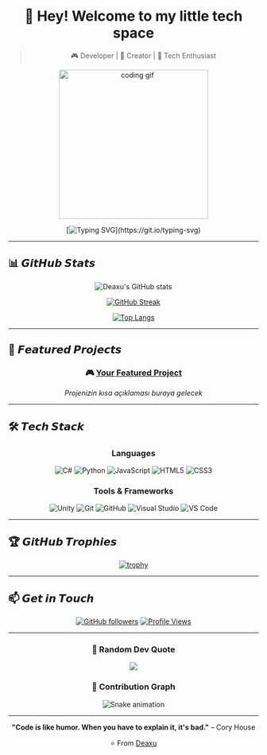 <div align="center">

# 👋 Hey! Welcome to my little tech space

> 🎮 Developer | 🎨 Creator | 🚀 Tech Enthusiast

<img src="https://raw.githubusercontent.com/Deaxu/Deaxu/main/assets/coding.gif" width="300" alt="coding gif"/>

[![Typing SVG](https://readme-typing-svg.herokuapp.com?font=Fira+Code&pause=1000&color=F75C7E&center=true&vCenter=true&width=435&lines=Game+Developer;Always+learning+new+things;Love+to+code+and+create!)](https://git.io/typing-svg)

</div>

---

## 📊 𝙂𝙞𝙩𝙃𝙪𝙗 𝙎𝙩𝙖𝙩𝙨

<div align="center">

![Deaxu's GitHub stats](https://github-readme-stats.vercel.app/api?username=Deaxu&show_icons=true&theme=tokyonight&hide_border=true&bg_color=0D1117)

[![GitHub Streak](https://github-readme-streak-stats.herokuapp.com/?user=Deaxu&theme=tokyonight&hide_border=true&background=0D1117)](https://git.io/streak-stats)

[![Top Langs](https://github-readme-stats.vercel.app/api/top-langs/?username=Deaxu&layout=compact&theme=tokyonight&hide_border=true&bg_color=0D1117&langs_count=8)](https://github.com/anuraghazra/github-readme-stats)

</div>

---

## 🚀 𝙁𝙚𝙖𝙩𝙪𝙧𝙚𝙙 𝙋𝙧𝙤𝙟𝙚𝙘𝙩𝙨

<div align="center">

<!-- Projelerinizi buraya ekleyin -->
### 🎮 [Your Featured Project](https://github.com/Deaxu)
*Projenizin kısa açıklaması buraya gelecek*

</div>

---

## 🛠️ 𝙏𝙚𝙘𝙝 𝙎𝙩𝙖𝙘𝙠

<div align="center">

### Languages
![C#](https://img.shields.io/badge/C%23-%23239120.svg?style=for-the-badge&logo=c-sharp&logoColor=white)
![Python](https://img.shields.io/badge/Python-3776AB?style=for-the-badge&logo=python&logoColor=white)
![JavaScript](https://img.shields.io/badge/JavaScript-F7DF1E?style=for-the-badge&logo=javascript&logoColor=black)
![HTML5](https://img.shields.io/badge/HTML5-E34F26?style=for-the-badge&logo=html5&logoColor=white)
![CSS3](https://img.shields.io/badge/CSS3-1572B6?style=for-the-badge&logo=css3&logoColor=white)

### Tools & Frameworks
![Unity](https://img.shields.io/badge/Unity-100000?style=for-the-badge&logo=unity&logoColor=white)
![Git](https://img.shields.io/badge/Git-F05032?style=for-the-badge&logo=git&logoColor=white)
![GitHub](https://img.shields.io/badge/GitHub-100000?style=for-the-badge&logo=github&logoColor=white)
![Visual Studio](https://img.shields.io/badge/Visual%20Studio-5C2D91.svg?style=for-the-badge&logo=visual-studio&logoColor=white)
![VS Code](https://img.shields.io/badge/VS%20Code-0078d7.svg?style=for-the-badge&logo=visual-studio-code&logoColor=white)

</div>

---

## 🏆 𝙂𝙞𝙩𝙃𝙪𝙗 𝙏𝙧𝙤𝙥𝙝𝙞𝙚𝙨

<div align="center">

[![trophy](https://github-profile-trophy.vercel.app/?username=Deaxu&theme=tokyonight&no-frame=true&no-bg=true&row=1&column=7)](https://github.com/ryo-ma/github-profile-trophy)

</div>

---

## 📫 𝙂𝙚𝙩 𝙞𝙣 𝙏𝙤𝙪𝙘𝙝

<div align="center">

[![GitHub followers](https://img.shields.io/github/followers/Deaxu?label=Follow&style=social)](https://github.com/Deaxu)
[![Profile Views](https://komarev.com/ghpvc/?username=Deaxu&color=blueviolet&style=flat-square)](https://github.com/Deaxu)

<!-- Sosyal medya linklerinizi buraya ekleyin
[![Twitter](https://img.shields.io/badge/Twitter-%231DA1F2.svg?style=for-the-badge&logo=Twitter&logoColor=white)](https://twitter.com/yourhandle)
[![Discord](https://img.shields.io/badge/Discord-%237289DA.svg?style=for-the-badge&logo=discord&logoColor=white)](https://discord.gg/yourinvite)
[![LinkedIn](https://img.shields.io/badge/LinkedIn-%230077B5.svg?style=for-the-badge&logo=linkedin&logoColor=white)](https://linkedin.com/in/yourprofile)
-->

</div>

---

<div align="center">

### 💭 Random Dev Quote

![](https://quotes-github-readme.vercel.app/api?type=horizontal&theme=tokyonight)

### 🐍 Contribution Graph

![Snake animation](https://raw.githubusercontent.com/Deaxu/Deaxu/output/github-contribution-grid-snake-dark.svg)

</div>

---

<div align="center">

**"Code is like humor. When you have to explain it, it's bad."** – Cory House

⭐️ From [Deaxu](https://github.com/Deaxu)

</div>

